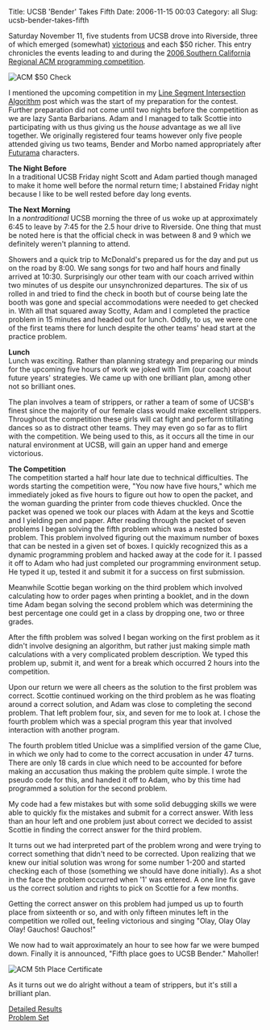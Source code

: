 Title: UCSB 'Bender' Takes Fifth
Date: 2006-11-15 00:03
Category: all
Slug: ucsb-bender-takes-fifth

Saturday November 11, five students from UCSB drove into Riverside,
three of which emerged (somewhat) [victorious][] and each $50 richer.
This entry chronicles the events leading to and during the [2006
Southern California Regional ACM programming competition][].

![ACM $50 Check][]

I mentioned the upcoming competition in my [Line Segment Intersection
Algorithm][] post which was the start of my preparation for the contest.
Further preparation did not come until two nights before the competition
as we are lazy Santa Barbarians. Adam and I managed to talk Scottie into
participating with us thus giving us the *house* advantage as we all
live together. We originally registered four teams however only five
people attended giving us two teams, Bender and Morbo named
appropriately after [Futurama][] characters.

**The Night Before**  
In a traditional UCSB Friday night Scott and Adam partied though
managed to make it home well before the normal return time; I abstained
Friday night because I like to be well rested before day long events.

**The Next Morning**  
In a *nontraditional* UCSB morning the three of us woke up at
approximately 6:45 to leave by 7:45 for the 2.5 hour drive to Riverside.
One thing that must be noted here is that the official check in was
between 8 and 9 which we definitely weren't planning to attend.

Showers and a quick trip to McDonald's prepared us for the day and put
us on the road by 8:00. We sang songs for two and half hours and finally
arrived at 10:30. Surprisingly our other team with our coach arrived
within two minutes of us despite our unsynchronized departures. The six
of us rolled in and tried to find the check in booth but of course being
late the booth was gone and special accommodations were needed to get
checked in. With all that squared away Scotty, Adam and I completed the
practice problem in 15 minutes and headed out for lunch. Oddly, to us,
we were one of the first teams there for lunch despite the other teams'
head start at the practice problem.

**Lunch**  
Lunch was exciting. Rather than planning strategy and preparing our
minds for the upcoming five hours of work we joked with Tim (our coach)
about future years' strategies. We came up with one brilliant plan,
among other not so brilliant ones.

The plan involves a team of strippers, or rather a team of some of
UCSB's finest since the majority of our female class would make
excellent strippers. Throughout the competition these girls will cat
fight and perform titillating dances so as to distract other teams. They
may even go so far as to flirt with the competition. We being used to
this, as it occurs all the time in our natural environment at UCSB, will
gain an upper hand and emerge victorious.

**The Competition**  
The competition started a half hour late due to technical difficulties.
The words starting the competition were, "You now have five hours,"
which me immediately joked as five hours to figure out how to open the
packet, and the woman guarding the printer from code thieves chuckled.
Once the packet was opened we took our places with Adam at the keys and
Scottie and I yielding pen and paper. After reading through the packet
of seven problems I began solving the fifth problem which was a nested
box problem. This problem involved figuring out the maximum number of
boxes that can be nested in a given set of boxes. I quickly recognized
this as a dynamic programming problem and hacked away at the code for
it. I passed it off to Adam who had just completed our programming
environment setup. He typed it up, tested it and submit it for a success
on first submission.

Meanwhile Scottie began working on the third problem which involved
calculating how to order pages when printing a booklet, and in the down
time Adam began solving the second problem which was determining the
best percentage one could get in a class by dropping one, two or three
grades.

After the fifth problem was solved I began working on the first problem
as it didn't involve designing an algorithm, but rather just making
simple math calculations with a very complicated problem description. We
typed this problem up, submit it, and went for a break which occurred 2
hours into the competition.

Upon our return we were all cheers as the solution to the first problem
was correct. Scottie continued working on the third problem as he was
floating around a correct solution, and Adam was close to completing the
second problem. That left problem four, six, and seven for me to look
at. I chose the fourth problem which was a special program this year
that involved interaction with another program.

The fourth problem titled Uniclue was a simplified version of the game
Clue, in which we only had to come to the correct accusation in under 47
turns. There are only 18 cards in clue which need to be accounted for
before making an accusation thus making the problem quite simple. I
wrote the pseudo code for this, and handed it off to Adam, who by this
time had programmed a solution for the second problem.

My code had a few mistakes but with some solid debugging skills we were
able to quickly fix the mistakes and submit for a correct answer. With
less than an hour left and one problem just about correct we decided to
assist Scottie in finding the correct answer for the third problem.

It turns out we had interpreted part of the problem wrong and were
trying to correct something that didn't need to be corrected. Upon
realizing that we knew our initial solution was wrong for some number
1-200 and started checking each of those (something we should have done
initially). As a shot in the face the problem occurred when '1' was
entered. A one line fix gave us the correct solution and rights to pick
on Scottie for a few months.

Getting the correct answer on this problem had jumped us up to fourth
place from sixteenth or so, and with only fifteen minutes left in the
competition we rolled out, feeling victorious and singing "Olay, Olay
Olay Olay! Gauchos! Gauchos!"

We now had to wait approximately an hour to see how far we were bumped
down. Finally it is announced, "Fifth place goes to UCSB Bender."
Maholler!

![ACM 5th Place Certificate][]

As it turns out we do alright without a team of strippers, but it's
still a brilliant plan.

[Detailed Results][]  
[Problem Set][]

  [victorious]: http://icpc.baylor.edu/icpc/regionals/ViewRegionalStandings.asp?ContestID=767
  [2006 Southern California Regional ACM programming competition]: http://www.socalcontest.org/
  [ACM $50 Check]: /wordpress/wp-content/uploads/2006/11/2006-acmcheck.jpg
  [Line Segment Intersection Algorithm]: /2006/10/23/line-segment-intersection-algorithm/
  [Futurama]: http://en.wikipedia.org/wiki/Futurama
  [ACM 5th Place Certificate]: /wordpress/wp-content/uploads/2006/11/2006-acmfifthplace.jpg
  [Detailed Results]: http://www.socalcontest.org/champs/details-2006.html
  [Problem Set]: http://www.socalcontest.org/prev_probs/2006.zip
